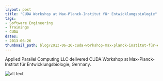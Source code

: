 ```yaml
---
layout: post
title: "CUDA Workshop at Max-Planck-Institut für Entwicklungsbiologie"
tags:
- Software Engineering
- Trainings
- CUDA
dates:
- 2013-06-26
thumbnail_path: blog/2013-06-26-cuda-workshop-max-planck-institut-für-entwicklungsbiologie-tübingen-germany/univeristy_logo.png
---
```


Applied Parallel Computing LLC delivered CUDA Workshop at Max-Planck-Institut für Entwicklungsbiologie, Germany.

![alt text](\assets\img\blog\2013-06-26-cuda-workshop-max-planck-institut-für-entwicklungsbiologie-tübingen-germany\university_log.png "Logo Title Text 1")
